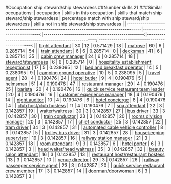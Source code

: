 #Occupation ship steward/ship stewardess
##Number skills 21
###Similar occupations:
| occupation                                                                          |   skills in this occupation |   skills that match ship steward/ship stewardess |   percentage match with ship steward/ship stewardess |   skills not in ship steward/ship stewardess |
|:------------------------------------------------------------------------------------|----------------------------:|-------------------------------------------------:|-----------------------------------------------------:|---------------------------------------------:|
| [flight attendant](flight_attendant.md)                                             |                          30 |                                               12 |                                             0.571429 |                                           18 |
| [matrose](matrose.md)                                                               |                          60 |                                                6 |                                             0.285714 |                                           54 |
| [train attendant](train_attendant.md)                                               |                           6 |                                                6 |                                             0.285714 |                                            0 |
| [decksman](decksman.md)                                                             |                          41 |                                                6 |                                             0.285714 |                                           35 |
| [cabin crew manager](cabin_crew_manager.md)                                         |                          24 |                                                6 |                                             0.285714 |                                           18 |
| [steward/stewardess](steward-stewardess.md)                                         |                           6 |                                                6 |                                             0.285714 |                                            0 |
| [hospitality establishment receptionist](hospitality_establishment_receptionist.md) |                          17 |                                                5 |                                             0.238095 |                                           12 |
| [bed and breakfast operator](bed_and_breakfast_operator.md)                         |                          14 |                                                5 |                                             0.238095 |                                            9 |
| [camping ground operative](camping_ground_operative.md)                             |                          10 |                                                5 |                                             0.238095 |                                            5 |
| [travel agent](travel_agent.md)                                                     |                          28 |                                                4 |                                             0.190476 |                                           24 |
| [hotel butler](hotel_butler.md)                                                     |                           9 |                                                4 |                                             0.190476 |                                            5 |
| [helmsman](helmsman.md)                                                             |                          51 |                                                4 |                                             0.190476 |                                           47 |
| [restaurant manager](restaurant_manager.md)                                         |                          29 |                                                4 |                                             0.190476 |                                           25 |
| [barista](barista.md)                                                               |                          20 |                                                4 |                                             0.190476 |                                           16 |
| [quick service restaurant team leader](quick_service_restaurant_team_leader.md)     |                          20 |                                                4 |                                             0.190476 |                                           16 |
| [customer experience manager](customer_experience_manager.md)                       |                          18 |                                                4 |                                             0.190476 |                                           14 |
| [night auditor](night_auditor.md)                                                   |                          10 |                                                4 |                                             0.190476 |                                            6 |
| [hotel concierge](hotel_concierge.md)                                               |                           8 |                                                4 |                                             0.190476 |                                            4 |
| [club host/club hostess](club_host-club_hostess.md)                                 |                          11 |                                                4 |                                             0.190476 |                                            7 |
| [spa attendant](spa_attendant.md)                                                   |                          22 |                                                3 |                                             0.142857 |                                           19 |
| [waiter/waitress](waiter-waitress.md)                                               |                          30 |                                                3 |                                             0.142857 |                                           27 |
| [bus driver](bus_driver.md)                                                         |                          33 |                                                3 |                                             0.142857 |                                           30 |
| [train conductor](train_conductor.md)                                               |                          23 |                                                3 |                                             0.142857 |                                           20 |
| [rooms division manager](rooms_division_manager.md)                                 |                          20 |                                                3 |                                             0.142857 |                                           17 |
| [chief conductor](chief_conductor.md)                                               |                          25 |                                                3 |                                             0.142857 |                                           22 |
| [tram driver](tram_driver.md)                                                       |                          34 |                                                3 |                                             0.142857 |                                           31 |
| [automated cable vehicle controller](automated_cable_vehicle_controller.md)         |                           8 |                                                3 |                                             0.142857 |                                            5 |
| [trolley bus driver](trolley_bus_driver.md)                                         |                          31 |                                                3 |                                             0.142857 |                                           28 |
| [housekeeping supervisor](housekeeping_supervisor.md)                               |                          19 |                                                3 |                                             0.142857 |                                           16 |
| [railway station manager](railway_station_manager.md)                               |                          21 |                                                3 |                                             0.142857 |                                           18 |
| [room attendant](room_attendant.md)                                                 |                           9 |                                                3 |                                             0.142857 |                                            6 |
| [hotel porter](hotel_porter.md)                                                     |                           6 |                                                3 |                                             0.142857 |                                            3 |
| [head waiter/head waitress](head_waiter-head_waitress.md)                           |                          35 |                                                3 |                                             0.142857 |                                           32 |
| [beauty salon attendant](beauty_salon_attendant.md)                                 |                          16 |                                                3 |                                             0.142857 |                                           13 |
| [restaurant host/restaurant hostess](restaurant_host-restaurant_hostess.md)         |                          13 |                                                3 |                                             0.142857 |                                           10 |
| [venue director](venue_director.md)                                                 |                          29 |                                                3 |                                             0.142857 |                                           26 |
| [railway passenger service agent](railway_passenger_service_agent.md)               |                          23 |                                                3 |                                             0.142857 |                                           20 |
| [quick service restaurant crew member](quick_service_restaurant_crew_member.md)     |                          17 |                                                3 |                                             0.142857 |                                           14 |
| [doorman/doorwoman](doorman-doorwoman.md)                                           |                           6 |                                                3 |                                             0.142857 |                                            3 |
